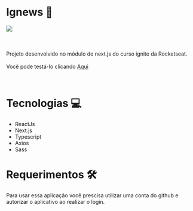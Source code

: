 # Ignews 📰

<img align="center" src="https://luiz-fel.com.br/images/ignewsLogo.png"></img>
<br></br>
<br></br>
Projeto desenvolvido no módulo de next.js do curso ignite da Rocketseat.
<br></br>
 Você pode testá-lo clicando   [Aqui](https://ignews-luiz-fel.vercel.app)


<br />

# Tecnologias 💻

* ReactJs
* Next.js
* Typescript
* Axios
* Sass


# Requerimentos 🛠

Para usar essa aplicação você prescisa utilizar uma conta do github e autorizar o aplicativo ao realizar o login.


